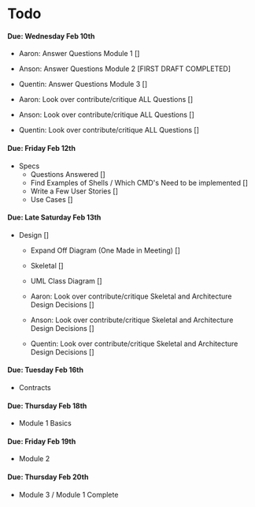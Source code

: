# Todo

#### Due: Wednesday Feb 10th 

  * Aaron: Answer Questions Module 1 []
  * Anson: Answer Questions Module 2 [FIRST DRAFT COMPLETED]
  * Quentin: Answer Questions Module 3 []

  * Aaron: Look over contribute/critique ALL Questions []
  * Anson: Look over contribute/critique ALL Questions []
  * Quentin: Look over contribute/critique ALL Questions []

#### Due: Friday Feb 12th
  * Specs
    * Questions Answered []
    * Find Examples of Shells / Which CMD's Need to be implemented []
    * Write a Few User Stories []
    * Use Cases []

#### Due: Late Saturday Feb 13th 
  * Design []
    * Expand Off Diagram (One Made in Meeting) []
    * Skeletal []
    * UML Class Diagram []

    * Aaron: Look over contribute/critique Skeletal and Architecture Design Decisions []
    * Anson: Look over contribute/critique Skeletal and Architecture Design Decisions []
    * Quentin: Look over contribute/critique Skeletal and Architecture Design Decisions []

#### Due: Tuesday Feb 16th
  * Contracts

#### Due: Thursday Feb 18th
  * Module 1 Basics

#### Due: Friday Feb 19th
  * Module 2

#### Due: Thursday Feb 20th
  * Module 3 / Module 1 Complete

